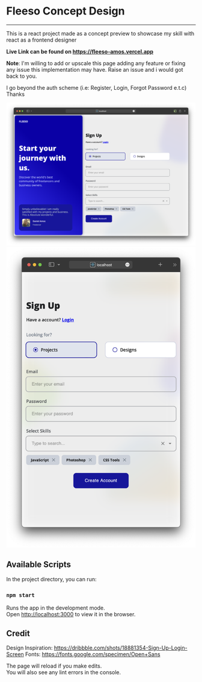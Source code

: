 # Fleeso Concept Design
---
This is a react project made as a concept preview to showcase my skill with react as a frontend designer

**Live Link can be found on https://fleeso-amos.vercel.app**

**Note**: I'm willing to add or upscale this page adding any feature or fixing any issue this implementation may have. Raise an issue and i would got back to you. 

I go beyond the auth scheme (i.e: Register, Login, Forgot Password e.t.c) Thanks

![](public/assets/images/Screenshot%202022-10-13%20at%202.09.25%20PM.png)
![](public/assets/images/Screenshot%202022-10-13%20at%202.09.20%20PM.png)
## Available Scripts
In the project directory, you can run:

### `npm start`

Runs the app in the development mode.\
Open [http://localhost:3000](http://localhost:3000) to view it in the browser.


## Credit


Design Inspiration: https://dribbble.com/shots/18881354-Sign-Up-Login-Screen
Fonts: https://fonts.google.com/specimen/Open+Sans

The page will reload if you make edits.\
You will also see any lint errors in the console.
